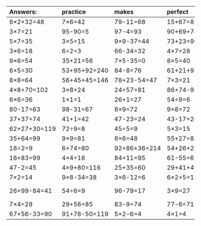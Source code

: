| Answers: | practice | makes | perfect | ! |
| :--- | :--- | :--- | :--- | :--- |
| 8×2+32=48 | 7×6=42 | 79-11=68 | 15+67=82 | 2×7=14 | 
| 3×7=21 | 95-90=5 | 97-4=93 | 90+69+74=233 | 4×9=36 | 
| 5×7=35 | 3×5=15 | 9×9-37=44 | 73+23=96 | 88+61-90=59 | 
| 3×6=18 | 6÷2=3 | 66-34=32 | 4×7=28 | 48-28=20 | 
| 9×6=54 | 35+21=56 | 7×5-35=0 | 8×5=40 | 7×1=7 | 
| 6×5=30 | 53+95+92=240 | 84-8=76 | 61+21+91=173 | 15-4=11 | 
| 8×8=64 | 56+45+45=146 | 78+23-54=47 | 7×3=21 | 6×3=18 | 
| 4×8+70=102 | 3×8=24 | 24+57=81 | 86+74-95=65 | 2×1=2 | 
| 6×6=36 | 1×1=1 | 26+1=27 | 54÷9=6 | 3×3=9 | 
| 80-17=63 | 98-31=67 | 8×9=72 | 9×8=72 | 50+2+60=112 | 
| 37+37=74 | 41+1=42 | 47-23=24 | 43-17=26 | 3×8-18=6 | 
| 62+27+30=119 | 72÷9=8 | 45÷5=9 | 5×3=15 | 7×9+99=162 | 
| 35+64=99 | 9×9=81 | 8×6=48 | 55+27=82 | 32+54=86 | 
| 18÷2=9 | 6+74=80 | 92+86+36=214 | 54+26+2=82 | 79-35=44 | 
| 16+83=99 | 4×4=16 | 84+11=95 | 61-55=6 | 8×8+48=112 | 
| 47-2=45 | 4×9+80=116 | 25+35=60 | 29+41+46=116 | 24÷8=3 | 
| 7×2=14 | 9×8-34=38 | 3×6-12=6 | 6×2+5=17 | 3×1=3 | 
| 26+99-84=41 | 54÷6=9 | 96-79=17 | 3×9=27 | 49+95-23=121 | 
| 7×4=28 | 29+56=85 | 83-9=74 | 77-6=71 | 8×5+48=88 | 
| 67+56-33=90 | 91+78-50=119 | 5×2-6=4 | 4×1=4 | 8×2=16 | 
